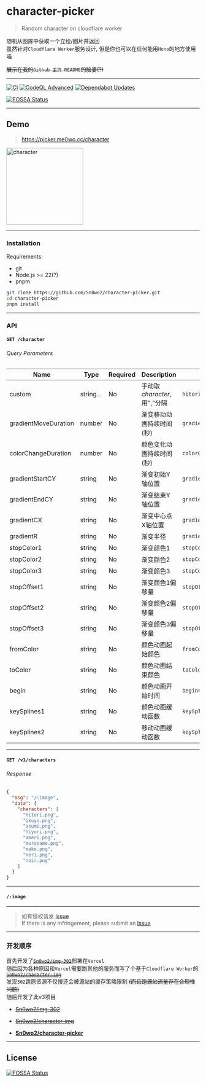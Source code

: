# character-picker

> Random character on cloudflare worker

随机从图库中获取一个立绘/图片并返回  
虽然针对`Cloudflare Worker`服务设计, 但是你也可以在任何能用`Hono`的地方使用喵

~~展示在我的`Github 主页 README`的脑婆(?)~~

---

[![CI](https://github.com/Sn0wo2/character-picker/actions/workflows/ts.yml/badge.svg)](https://github.com/Sn0wo2/character-picker/actions/workflows/ts.yml)
[![CodeQL Advanced](https://github.com/Sn0wo2/character-picker/actions/workflows/codeql.yml/badge.svg)](https://github.com/Sn0wo2/character-picker/actions/workflows/codeql.yml)
[![Dependabot Updates](https://github.com/Sn0wo2/character-picker/actions/workflows/dependabot/dependabot-updates/badge.svg)](https://github.com/Sn0wo2/character-picker/actions/workflows/dependabot/dependabot-updates)

[![FOSSA Status](https://app.fossa.com/api/projects/git%2Bgithub.com%2FSn0wo2%2Fcharacter-picker.svg?type=shield)](https://app.fossa.com/projects/git%2Bgithub.com%2FSn0wo2%2Fcharacter-picker?ref=badge_shield)

---

## Demo

> https://picker.me0wo.cc/character
<img src="https://picker.me0wo.cc/character" alt="character" width="200">

---

### Installation

Requirements:

- git
- Node.js >= 22(?)
- pnpm

```bash
git clone https://github.com/Sn0wo2/character-picker.git
cd character-picker
pnpm install
```

---

### API

#### `GET /character`

###### Query Parameters

| Name                 | Type      | Required | Description            | Example                       |
|----------------------|-----------|----------|------------------------|-------------------------------|
| custom               | string... | No       | 手动取*character*, 用","分隔 | `hitori.png,hiyori.png`       |
| gradientMoveDuration | number    | No       | 渐变移动动画持续时间 (秒)         | `gradientMoveDuration=5`      |
| colorChangeDuration  | number    | No       | 颜色变化动画持续时间 (秒)         | `colorChangeDuration=3`       |
| gradientStartCY      | string    | No       | 渐变初始Y轴位置               | `gradientStartCY=-50%`        |
| gradientEndCY        | string    | No       | 渐变结束Y轴位置               | `gradientEndCY=100%`          |
| gradientCX           | string    | No       | 渐变中心点X轴位置              | `gradientCX=50%`              |
| gradientR            | string    | No       | 渐变半径                   | `gradientR=55%`               |
| stopColor1           | string    | No       | 渐变颜色1                  | `stopColor1=%23ff0000`        |
| stopColor2           | string    | No       | 渐变颜色2                  | `stopColor2=%2300ff00`        |
| stopColor3           | string    | No       | 渐变颜色3                  | `stopColor3=%230000ff`        |
| stopOffset1          | string    | No       | 渐变颜色1偏移量               | `stopOffset1=0%`              |
| stopOffset2          | string    | No       | 渐变颜色2偏移量               | `stopOffset2=50%`             |
| stopOffset3          | string    | No       | 渐变颜色3偏移量               | `stopOffset3=100%`            |
| fromColor            | string    | No       | 颜色动画起始颜色               | `fromColor=%23000000`         |
| toColor              | string    | No       | 颜色动画结束颜色               | `toColor=%23ffffff`           |
| begin                | string    | No       | 颜色动画开始时间               | `begin=cyMove.end`            |
| keySplines1          | string    | No       | 颜色动画缓动函数               | `keySplines1=0.25+0.1+0.25+1` |
| keySplines2          | string    | No       | 移动动画缓动函数               | `keySplines2=0.25+0.1+0.25+1` |

---

#### `GET /v1/characters`

###### Response

```json
{
  "msg": "/:image",
  "data": {
    "characters": [
      "hitori.png",
      "ikuyo.png",
      "asumi.png",
      "hiyori.png",
      "ameri.png",
      "murasame.png",
      "mako.png",
      "neri.png",
      "noir.png"
    ]
  }
}
```

---

#### `/:image`

---

> 如有侵权请发 [Issue](https://github.com/Sn0wo2/character-picker/issues)  
> If there is any infringement, please submit an [Issue](https://github.com/Sn0wo2/character-picker/issues)

---

### 开发顺序

首先开发了[~~`Sn0wo2/img-302`~~](https://github.com/Sn0wo2/img-302)部署在`Vercel`  
随后因为各种原因和`Vercel`需要跑其他的服务而写了个基于`Cloudflare Worker`的[
~~`Sn0wo2/character-img`~~](https://github.com/Sn0wo2/character-img)  
发现`302`跳原资源不仅慢还会被源站的缓存策略限制 ~~(而且跑源站流量存在合理性问题)~~  
随后开发了此v3项目

- [~~Sn0wo2/img-302~~](https://github.com/Sn0wo2/img-302)
- [~~Sn0wo2/character-img~~](https://github.com/Sn0wo2/character-img)


- [**Sn0wo2/character-picker**](#)

---

## License

[![FOSSA Status](https://app.fossa.com/api/projects/git%2Bgithub.com%2FSn0wo2%2Fcharacter-picker.svg?type=large)](https://app.fossa.com/projects/git%2Bgithub.com%2FSn0wo2%2Fcharacter-picker?ref=badge_large)